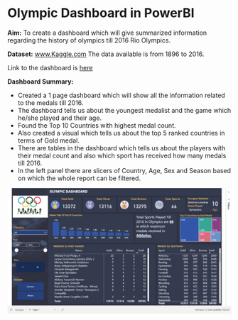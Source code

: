 # Olympic Dashboard in PowerBI

**Aim:**
To create a dashboard which will give summarized information regarding the history of olympics till 2016 Rio Olympics.

**Dataset:** www.Kaggle.com
The data available is from 1896 to 2016.

Link to the dashboard is [here](https://app.powerbi.com/links/Az6lwl70QQ?ctid=ecd9255a-42d5-410c-8574-5c26d93dfca9&pbi_source=linkShare) 

**Dashboard Summary:**
* Created a 1 page dashboard which will show all the information related to the medals till 2016.
* The dashboard tells us about the youngest medalist and the game which he/she played and their age.
* Found the Top 10 Countries with highest medal count.
* Also created a visual which tells us about the top 5 ranked countries in terms of Gold medal.
* There are tables in the dashboard which tells us about the players with their medal count and also which sport has received how many medals till 2016.
* In the left panel there are slicers of Country, Age, Sex and Season based on which the whole report can be filtered.

![](https://github.com/Soumik-Chandra/Portfolio_Website/blob/main/Olympic%20Dashboard/image_2021-10-02_140904.png)
